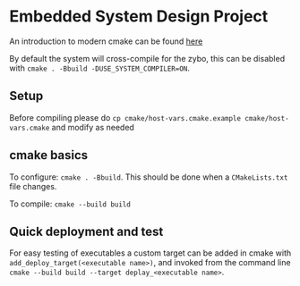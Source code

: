 # Embedded System Design Project

An introduction to modern cmake can be found [here](https://cliutils.gitlab.io/modern-cmake/)

By default the system will cross-compile for the zybo, this can be disabled with
`cmake . -Bbuild -DUSE_SYSTEM_COMPILER=ON`.

## Setup
Before compiling please do `cp cmake/host-vars.cmake.example cmake/host-vars.cmake`
and modify as needed

## cmake basics

To configure: `cmake . -Bbuild`. This should be done when a `CMakeLists.txt` file changes.

To compile: `cmake --build build`

## Quick deployment and test

For easy testing of executables a custom target can be added in cmake with
`add_deploy_target(<executable name>)`, and invoked from the command line 
`cmake --build build --target deplay_<executable name>`.
